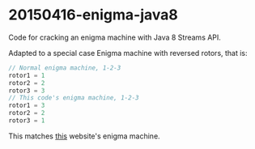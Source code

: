 # 20150416-enigma-java8

Code for cracking an enigma machine with Java 8 Streams API.

Adapted to a special case Enigma machine with reversed rotors, that is:
```java
// Normal enigma machine, 1-2-3
rotor1 = 1
rotor2 = 2
rotor3 = 3
// This code's enigma machine, 1-2-3
rotor1 = 3
rotor2 = 2
rotor3 = 1
```

This matches [this](http://startpad.googlecode.com/hg/labs/js/enigma/enigma-sim.html) website's enigma machine.
